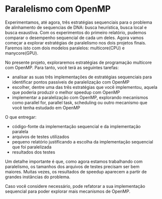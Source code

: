 # Paralelismo com OpenMP

Experimentamos, até agora, três estratégias sequenciais para o problema de alinhamento de sequencias de DNA: busca heurística, busca local e busca exaustiva.
Com os experimentos do primeiro relatório, pudemos comparar o desempenho sequencial de cada um deles. Agora vamos começar a explorar estratégias de paralelismo nos dois projetos finais.
Faremos isto com dois modelos paralelos: multicore(CPU) e manycore(GPU).

No presente projeto, exploraremos estratégias de programação multicore com OpenMP. Para tanto, você terá as seguintes tarefas:

<ul>
  <li> analisar as suas três implementações de estratégias sequenciais para identificar pontos passíveis de paralelização com OpenMP
  <li> escolher, dentre uma das três estratégias que você implementou, aquela que poderia produzir o melhor speedup com OpenMP
  <li> implementar a paralelização com OpenMP, explorando mecanismos como parallel for, parallel task, scheduling ou outro mecanismo que você tenha estudado em OpenMP
</ul>

O que entregar:

<ul>
  <li> código-fonte da implementação sequencial e da implementação paralela
  <li> arquivos de testes utilizados
  <li> pequeno relatório justificando a escolha da implementação sequencial que foi paralelizada
  <li> resultados dos testes
</ul>

Um detalhe importante é que, como agora estamos trabalhando com paralelismo, os tamanhos dos arquivos de testes precisam ser bem maiores. Muitas vezes, os resultados de speedup 
aparecem a partir de grandes instâncias do problema.

Caso você considere necessário, pode refatorar a sua implementação sequencial para poder explorar mais mecanismos de OpenMP.



